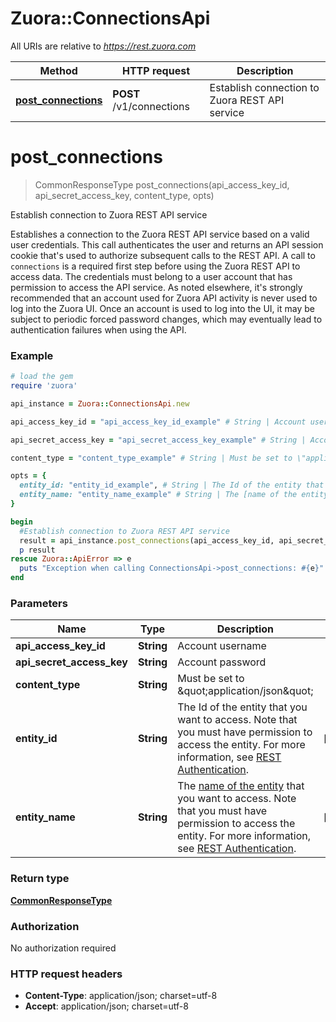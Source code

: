 # Zuora::ConnectionsApi

All URIs are relative to *https://rest.zuora.com*

Method | HTTP request | Description
------------- | ------------- | -------------
[**post_connections**](ConnectionsApi.md#post_connections) | **POST** /v1/connections | Establish connection to Zuora REST API service


# **post_connections**
> CommonResponseType post_connections(api_access_key_id, api_secret_access_key, content_type, opts)

Establish connection to Zuora REST API service

Establishes a connection to the Zuora REST API service based on a valid user credentials.  This call authenticates the user and returns an API session cookie that's used to authorize subsequent calls to the REST API. A call to `connections` is a required first step before using the Zuora REST API to access data.  The credentials must belong to a user account that has permission to access the API service.  As noted elsewhere, it's strongly recommended that an account used for Zuora API activity is never used to log into the Zuora UI.  Once an account is used to log into the UI, it may be subject to periodic forced password changes, which may eventually lead to authentication failures when using the API. 

### Example
```ruby
# load the gem
require 'zuora'

api_instance = Zuora::ConnectionsApi.new

api_access_key_id = "api_access_key_id_example" # String | Account username 

api_secret_access_key = "api_secret_access_key_example" # String | Account password 

content_type = "content_type_example" # String | Must be set to \"application/json\" 

opts = { 
  entity_id: "entity_id_example", # String | The Id of the entity that you want to access. Note that you must have permission to access the entity. For more information, see [REST Authentication](https://www.zuora.com/developer/api-reference/#section/Authentication/Entity-Id-and-Entity-Name).
  entity_name: "entity_name_example" # String | The [name of the entity](https://knowledgecenter.zuora.com/BB_Introducing_Z_Business/Multi-entity/B_Introduction_to_Entity_and_Entity_Hierarchy#Name_and_Display_Name) that you want to access. Note that you must have permission to access the entity. For more information, see [REST Authentication](https://www.zuora.com/developer/api-reference/#section/Authentication/Entity-Id-and-Entity-Name).
}

begin
  #Establish connection to Zuora REST API service
  result = api_instance.post_connections(api_access_key_id, api_secret_access_key, content_type, opts)
  p result
rescue Zuora::ApiError => e
  puts "Exception when calling ConnectionsApi->post_connections: #{e}"
end
```

### Parameters

Name | Type | Description  | Notes
------------- | ------------- | ------------- | -------------
 **api_access_key_id** | **String**| Account username  | 
 **api_secret_access_key** | **String**| Account password  | 
 **content_type** | **String**| Must be set to \&quot;application/json\&quot;  | 
 **entity_id** | **String**| The Id of the entity that you want to access. Note that you must have permission to access the entity. For more information, see [REST Authentication](https://www.zuora.com/developer/api-reference/#section/Authentication/Entity-Id-and-Entity-Name). | [optional] 
 **entity_name** | **String**| The [name of the entity](https://knowledgecenter.zuora.com/BB_Introducing_Z_Business/Multi-entity/B_Introduction_to_Entity_and_Entity_Hierarchy#Name_and_Display_Name) that you want to access. Note that you must have permission to access the entity. For more information, see [REST Authentication](https://www.zuora.com/developer/api-reference/#section/Authentication/Entity-Id-and-Entity-Name). | [optional] 

### Return type

[**CommonResponseType**](CommonResponseType.md)

### Authorization

No authorization required

### HTTP request headers

 - **Content-Type**: application/json; charset=utf-8
 - **Accept**: application/json; charset=utf-8



